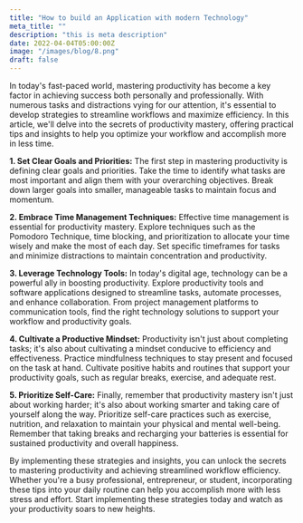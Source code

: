 ```yaml
---
title: "How to build an Application with modern Technology"
meta_title: ""
description: "this is meta description"
date: 2022-04-04T05:00:00Z
image: "/images/blog/8.png"
draft: false
---
```


In today's fast-paced world, mastering productivity has become a key factor in achieving success both personally and professionally. With numerous tasks and distractions vying for our attention, it's essential to develop strategies to streamline workflows and maximize efficiency. In this article, we'll delve into the secrets of productivity mastery, offering practical tips and insights to help you optimize your workflow and accomplish more in less time.

**1\. Set Clear Goals and Priorities:** The first step in mastering productivity is defining clear goals and priorities. Take the time to identify what tasks are most important and align them with your overarching objectives. Break down larger goals into smaller, manageable tasks to maintain focus and momentum.

**2\. Embrace Time Management Techniques:** Effective time management is essential for productivity mastery. Explore techniques such as the Pomodoro Technique, time blocking, and prioritization to allocate your time wisely and make the most of each day. Set specific timeframes for tasks and minimize distractions to maintain concentration and productivity.

**3\. Leverage Technology Tools:** In today's digital age, technology can be a powerful ally in boosting productivity. Explore productivity tools and software applications designed to streamline tasks, automate processes, and enhance collaboration. From project management platforms to communication tools, find the right technology solutions to support your workflow and productivity goals.

**4\. Cultivate a Productive Mindset:** Productivity isn't just about completing tasks; it's also about cultivating a mindset conducive to efficiency and effectiveness. Practice mindfulness techniques to stay present and focused on the task at hand. Cultivate positive habits and routines that support your productivity goals, such as regular breaks, exercise, and adequate rest.

**5\. Prioritize Self-Care:** Finally, remember that productivity mastery isn't just about working harder; it's also about working smarter and taking care of yourself along the way. Prioritize self-care practices such as exercise, nutrition, and relaxation to maintain your physical and mental well-being. Remember that taking breaks and recharging your batteries is essential for sustained productivity and overall happiness.

By implementing these strategies and insights, you can unlock the secrets to mastering productivity and achieving streamlined workflow efficiency. Whether you're a busy professional, entrepreneur, or student, incorporating these tips into your daily routine can help you accomplish more with less stress and effort. Start implementing these strategies today and watch as your productivity soars to new heights.
